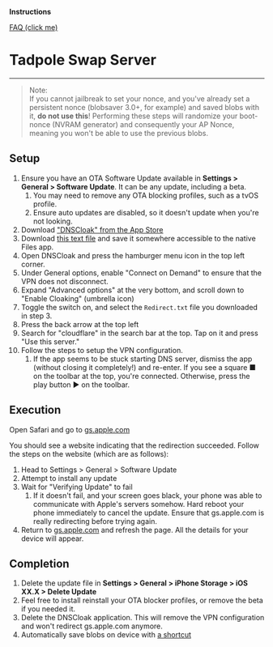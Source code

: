 **Instructions**

[FAQ (click me)](/TSwapS-FAQ/faq)

# Tadpole Swap Server

---

> Note:  
> If you cannot jailbreak to set your nonce, and you've already set a persistent nonce (blobsaver 3.0+, for example) and saved blobs with it, **do not use this**! Performing these steps will randomize your boot-nonce (NVRAM generator) and consequently your AP Nonce, meaning you won't be able to use the previous blobs.

## Setup

1. Ensure you have an OTA Software Update available in **Settings > General > Software Update**. It can be any update, including a beta.
    1. You may need to remove any OTA blocking profiles, such as a tvOS profile.
    2. Ensure auto updates are disabled, so it doesn't update when you're not looking.
2. Download ["DNSCloak" from the App Store](https://apps.apple.com/us/app/dnscloak-secure-dns-client/id1452162351)
3. Download <a href="/TSwapS-FAQ/cloak.txt" download="Redirect.txt">this text file</a> and save it somewhere accessible to the native Files app.
4. Open DNSCloak and press the hamburger menu icon in the top left corner.
5. Under General options, enable "Connect on Demand" to ensure that the VPN does not disconnect. 
6. Expand "Advanced options" at the very bottom, and scroll down to "Enable Cloaking" (umbrella icon)
7. Toggle the switch on, and select the `Redirect.txt` file you downloaded in step 3.
8. Press the back arrow at the top left
9. Search for "cloudflare" in the search bar at the top. Tap on it and press "Use this server."
10. Follow the steps to setup the VPN configuration.
    1. If the app seems to be stuck starting DNS server, dismiss the app (without closing it completely!) and re-enter. If you see a square ■ on the toolbar at the top, you're connected. Otherwise, press the play button ▶ on the toolbar.

## Execution

Open Safari and go to [gs.apple.com](http://gs.apple.com)

You should see a website indicating that the redirection succeeded. Follow the steps on the website (which are as follows):

1. Head to Settings > General > Software Update
2. Attempt to install any update
3. Wait for "Verifying Update" to fail
    1. If it doesn't fail, and your screen goes black, your phone was able to communicate with Apple's servers somehow. Hard reboot your phone immediately to cancel the update. Ensure that gs.apple.com is really redirecting before trying again.
4. Return to [gs.apple.com](http://gs.apple.com) and refresh the page. All the details for your device will appear.

## Completion

1. Delete the update file in **Settings > General > iPhone Storage > iOS XX.X > Delete Update**
2. Feel free to install reinstall your OTA blocker profiles, or remove the beta if you needed it.
3. Delete the DNSCloak application. This will remove the VPN configuration and won't redirect gs.apple.com anymore.
4. Automatically save blobs on device with [a shortcut](https://routinehub.co/shortcut/9846/)

